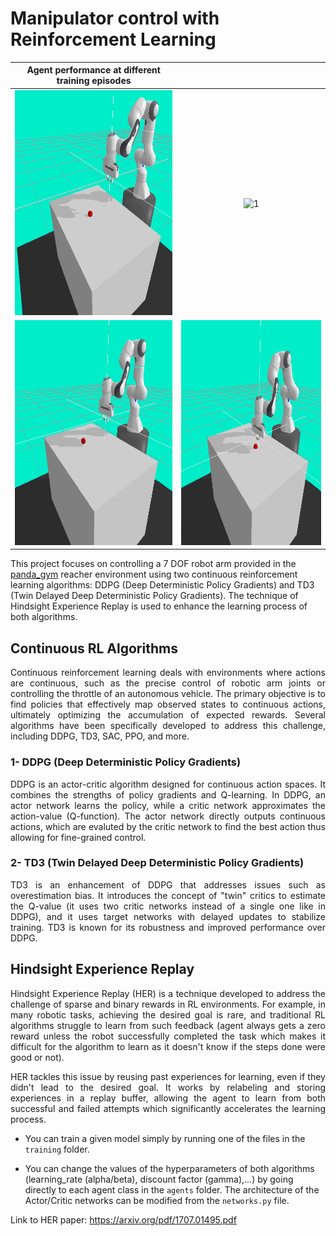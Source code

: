 # Manipulator control with Reinforcement Learning

| Agent performance at different training episodes | |
|:-------------------------:|:-------------------------:|
|<img src="assets/5.gif" alt="1" width = 360px height = 360px >|<img src="assets/500.gif" alt="1" width = 360px height = 360px >|
|<img src="assets/200.gif" alt="1" width = 360px height = 360px >|<img src="assets/1000.gif" alt="1" width = 360px height = 360px >|

This project focuses on controlling a 7 DOF robot arm provided in the [panda_gym](https://github.com/qgallouedec/panda-gym) reacher environment using two continuous reinforcement learning algorithms: DDPG (Deep Deterministic Policy Gradients) and TD3 (Twin Delayed Deep Deterministic Policy Gradients). The technique of Hindsight Experience Replay is used to enhance the learning process of both algorithms.

## Continuous RL Algorithms

<p align="justify">
Continuous reinforcement learning deals with environments where actions are continuous, such as the precise control of robotic arm joints or controlling the throttle of an autonomous vehicle. The primary objective is to find policies that effectively map observed states to continuous actions, ultimately optimizing the accumulation of expected rewards. Several algorithms have been specifically developed to address this challenge, including DDPG, TD3, SAC, PPO, and more.
</p>

### 1- DDPG (Deep Deterministic Policy Gradients)

<p align="justify">
DDPG is an actor-critic algorithm designed for continuous action spaces. It combines the strengths of policy gradients and Q-learning. In DDPG, an actor network learns the policy, while a critic network approximates the action-value (Q-function). The actor network directly outputs continuous actions, which are evaluted by the critic network to find the best action thus allowing for fine-grained control.
</p>

### 2- TD3 (Twin Delayed Deep Deterministic Policy Gradients)

<p align="justify">
TD3 is an enhancement of DDPG that addresses issues such as overestimation bias. It introduces the concept of "twin" critics to estimate the Q-value (it uses two critic networks instead of a single one like in DDPG), and it uses target networks with delayed updates to stabilize training. TD3 is known for its robustness and improved performance over DDPG.
</p>

## Hindsight Experience Replay

<p align="justify">
Hindsight Experience Replay (HER) is a technique developed to address the challenge of sparse and binary rewards in RL environments. For example, in many robotic tasks, achieving the desired goal is rare, and traditional RL algorithms struggle to learn from such feedback (agent always gets a zero reward unless the robot successfully completed the task which makes it difficult for the algorithm to learn as it doesn't know if the steps done were good or not).
</p>

<p align="justify">
HER tackles this issue by reusing past experiences for learning, even if they didn't lead to the desired goal. It works by relabeling and storing experiences in a replay buffer, allowing the agent to learn from both successful and failed attempts which significantly accelerates the learning process.
</p>

- You can train a given model simply by running one of the files in the `training` folder.

- You can change the values of the hyperparameters of both algorithms (learning_rate (alpha/beta), discount factor (gamma),...) by going directly to each agent class in the `agents` folder. The architecture of the Actor/Critic networks can be modified from the `networks.py` file.

Link to HER paper: https://arxiv.org/pdf/1707.01495.pdf
